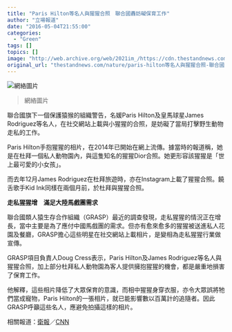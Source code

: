 ```yaml
---
title: "Paris Hilton等名人與猩猩合照　聯合國轟妨礙保育工作"
author: "立場報道"
date: "2016-05-04T21:55:00"
categories:
  - "Green"
tags: []
topics: []
image: "http://web.archive.org/web/2021im_/https://cdn.thestandnews.com/media/photos/cache/600-PARIS-01_Rf6M2_1200x0.png"
original_url: "thestandnews.com/nature/paris-hilton等名人與猩猩合照-聯合國轟妨礙保育工作"
---
```

![網絡圖片](http://web.archive.org/web/2021im_/https://cdn.thestandnews.com/media/photos/cache/600-PARIS-01_Rf6M2_1200x0.png)

> 網絡圖片

聯合國旗下一個保護猿猴的組織警告，名媛Paris Hilton及皇馬球星James Rodriguez等名人，在社交網站上載與小猩猩的合照，是妨礙了當局打擊野生動物走私的工作。

Paris Hilton手抱猩猩的相片，在2014年已開始在網上流傳。據當時的報道稱，她是在杜拜一個私人動物園內，與這隻知名的猩猩Dior合照。她更形容該猩猩是「世上最可愛的小女孩」。

而去年12月James Rodriguez在杜拜旅遊時，亦在Instagram上載了猩猩合照。饒舌歌手Kid Ink同樣在兩個月前，於杜拜與猩猩合照。

**走私猩猩增　滿足大陸馬戲團需求**

聯合國類人猿生存合作組織（GRASP）最近的調查發現，走私猩猩的情況正在增長，當中主要是為了應付中國馬戲團的需求。但亦有愈來愈多的猩猩被送進私人花園及餐廳，GRASP擔心這些明星在社交網站上載相片，是變相為走私猩猩行業做宣傳。

GRASP項目負責人Doug Cress表示，Paris Hilton及James Rodriguez等名人與猩猩合照，加上部分杜拜私人動物園為客人提供擁抱猩猩的機會，都是嚴重地損害了保育工作。

他解釋，這些相片降低了大眾保育的意識，而相中猩猩身穿衣服，亦令大眾誤將牠們當成寵物，Paris Hilton的一張相片，就已能影響數以百萬計的追隨者。因此GRASP呼籲這些名人，應避免拍攝這樣的相片。

相關報道：[衛報](http://web.archive.org/web/20210628171239/http://www.theguardian.com/environment/2016/may/04/celebrity-ape-selfies-harming-efforts-to-curb-wildlife-trafficking-un-body-warns)／[CNN](http://web.archive.org/web/20210628171239/http://edition.cnn.com/2016/05/04/entertainment/celebrities-paris-hilton-ape-monkey-un/index.html)